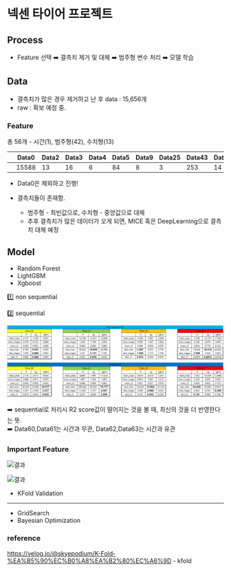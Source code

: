 # 넥센 타이어 프로젝트

## Process
- Feature 선택 ➡️ 결측치 제거 및 대체 ➡️ 범주형 변수 처리 ➡️ 모델 학습

## Data 

- 결측치가 많은 경우 제거하고 난 후 data : 15,656개
- raw : 확보 예정 중.

### Feature

총 56개 - 시간(1), 범주형(42), 수치형(13)



|      | Data0 | Data2 | Data3 | Data4 | Data5 | Data9 | Data25 | Data43 | Data44 | Data45 | Data47 | Data49 | Data52 | Data53 |
| ---- | ----- | ----- | ----- | ----- | ----- | ----- | ------ | ------ | ------ | ------ | ------ | ------ | ------ | ------ |
|      | 15588 | 13    | 16    | 6     | 84    | 8     | 3      | 253    | 14     | 13     | 10     | 14     | 3      | 7      |

- Data0은 제외하고 진행!



- 결측치들이 존재함.
  - 범주형 - 최빈값으로, 수치형 - 중앙값으로 대체
  - 추후 결측치가 많은 데이터가 오게 되면, MICE 혹은 DeepLearning으로 결측치 대체 예정


## Model

- Random Forest
- LightGBM
- Xgboost

:one: non sequential

:two: sequential

![결과](https://github.com/Chuck2Win/N-Tire/blob/main/result/result.PNG)

:arrow_right: sequential로 처리시 R2 score값이 떨어지는 것을 볼 때, 최신의 것을 더 반영한다는 뜻.   
:arrow_right: Data60,Data61는 시간과 무관, Data62,Data63는 시간과 유관


### Important Feature

![결과](https://github.com/Chuck2Win/Nexon-Tire/blob/main/result/6061.png)

![결과](https://github.com/Chuck2Win/Nexon-Tire/blob/main/result/6263.png)



- KFold Validation



--------------



- GridSearch
- Bayesian Optimization



### reference

https://velog.io/@skyepodium/K-Fold-%EA%B5%90%EC%B0%A8%EA%B2%80%EC%A6%9D - kfold


